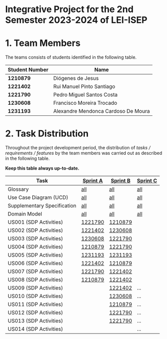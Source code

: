 # Integrative Project for the 2nd Semester 2023-2024 of LEI-ISEP

# 1. Team Members

The teams consists of students identified in the following table.

| Student Number | Name                                |
|----------------|-------------------------------------|
| **1210879**    | Diógenes de Jesus                   |
| **1221402**    | Rui Manuel Pinto Santiago           |
| **1221790**    | Pedro Miguel Santos Costa           |
| **1230608**    | Francisco Moreira Trocado           |
| **1231193**    | Alexandre Mendonca Cardoso De Moura |

# 2. Task Distribution ###

Throughout the project development period, the distribution of _tasks / requirements / features_ by the team members
was carried out as described in the following table.

**Keep this table always up-to-date.**

| Task                        | [Sprint A](sprintA/Readme.md)                                               | [Sprint B](sprintB/Readme.md)                                                              | [Sprint C](sprintC/Readme.md)                                                              |
|-----------------------------|-----------------------------------------------------------------------------|--------------------------------------------------------------------------------------------|--------------------------------------------------------------------------------------------|
| Glossary                    | [all](sprintA/global-artifacts/01.requirements-engineering/glossary.md)     | [all](sprintB/global-artifacts/01.engineering-requirements/glossary.md)                    | [all](sprintC/global-artifacts/01.engineering-requirements/glossary.md)                    |
| Use Case Diagram (UCD)      | [all](sprintA/global-artifacts/01.requirements-engineering/use-case-diagram.md) | [all](sprintB/global-artifacts/01.engineering-requirements/use-case-diagram.md)            | [all](sprintC/global-artifacts/01.engineering-requirements/use-case-diagram.md)            |
| Supplementary Specification | [all](sprintA/global-artifacts/01.requirements-engineering/supplementary-specification.md) | [all](sprintB/global-artifacts/01.engineering-requirements/supplementary-specification.md) | [all](sprintC/global-artifacts/01.engineering-requirements/supplementary-specification.md) |
| Domain Model                | [all](sprintA/global-artifacts/02.analysis/analysis.md)                     | [all](sprintB/global-artifacts/02.analysis/analysis.md)                                    | [all](sprintC/global-artifacts/02.analysis/analysis.md)                                    |
| US001 (SDP Activities)      | [1221790](sprintA/us001/Readme.md)                                          | [1210879](sprintB/us001/Readme.md)                                                         |                                                                                            |                                                                                            |
| US002 (SDP Activities)      | [1221402](sprintA/us002/Readme.md)                                          | [1230608](sprintB/us002/Readme.md)                                                         |                                                                                            |                                                                                            |
| US003 (SDP Activities)      | [1230608](sprintA/us003/Readme.md)                                          | [1221790](sprintB/us003/Readme.md)                                                         |                                                                                            |                                                                                            |
| US004 (SDP Activities)      | [1210879](sprintA/us004/Readme.md)                                          | [1221790](sprintB/us004/Readme.md)                                                         |                                                                                            |                                                                                            |
| US005 (SDP Activities)      | [1231193](sprintA/us005/Readme.md)                                          | [1231193](sprintB/us005/Readme.md)                                                         |                                                                                            |                                                                                            |
| US006 (SDP Activities)      | [1221402](sprintA/us006/Readme.md)                                          | [1210879](sprintB/us006/Readme.md)                                                         |                                                                                            |                                                                                            |
| US007 (SDP Activities)      | [1221790](sprintA/us007/Readme.md)                                          | [1221402](sprintB/us007/Readme.md)                                                         |                                                                                            |                                                                                            |
| US008 (SDP Activities)      | [1210879](sprintA/us008/Readme.md)                                          | [1221402](sprintB/us008/Readme.md)                                                         |                                                                                            |                                                                                            |
| US009 (SDP Activities)      | | [1221402](sprintB/us009/Readme.md)                                                         | ...                                                                                        | ...                                                                                        |
| US010 (SDP Activities)      | | [1230608](sprintB/us010/Readme.md)                                                         | ...                                                                                        | ...                                                                                        |
| US011 (SDP Activities)      | | [1210879](sprintB/us011/Readme.md)                                                         | ...                                                                                        | ...                                                                                        |
| US012 (SDP Activities)      | | [1221790](sprintB/us0012/Readme.md)                                                        | ...                                                                                        | ...                                                                                        |
| US013 (SDP Activities)      | | [1221790](sprintB/us0013/Readme.md)                                                        | ...                                                                                        | ...                                                                                        |
| US014 (SDP Activities)      | |                                                                                            | ...                                                                                        | ...                                                                                        |

